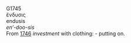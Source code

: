 <body>
  <p>G1745<br>  ἔνδυσις  <br> endusis  <br><i>en‘-doo-sis </i><br>From <a href="g1746.htm">1746</a>  <i>investment</i> with clothing: - putting on.<br></p>
 </body>
